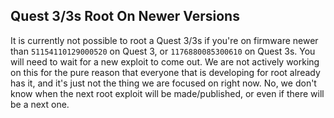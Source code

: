 Quest 3/3s Root On Newer Versions
---
It is currently not possible to root a Quest 3/3s if you're on firmware newer than `51154110129000520` on Quest 3, or `1176880085300610` on Quest 3s. You will need to wait for a new exploit to come out. We are not actively working on this for the pure reason that everyone that is developing for root already has it, and it's just not the thing we are focused on right now. No, we don't know when the next root exploit will be made/published, or even if there will be a next one.
